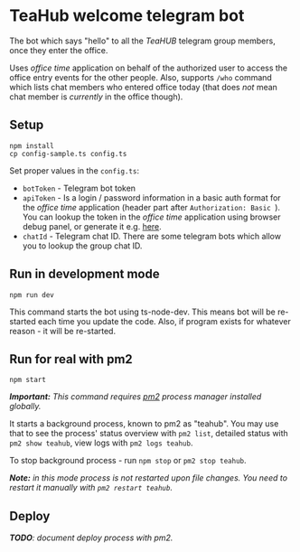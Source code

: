 # TeaHub welcome telegram bot

The bot which says "hello" to all the _TeaHUB_ telegram group members, once they enter the office.

Uses _office time_ application on behalf of the authorized user to access the office entry events for the other people. Also, supports `/who` command which lists chat members who entered office today (that does _not_ mean chat member is _currently_ in the office though). 

## Setup

```
npm install
cp config-sample.ts config.ts
```

Set proper values in the `config.ts`:

 - `botToken` - Telegram bot token
 - `apiToken` - Is a login / password information in a basic auth format for the _office time_ application (header part after `Authorization: Basic `). You can lookup the token in the _office time_ application using browser debug panel, or generate it e.g. [here](https://www.blitter.se/utils/basic-authentication-header-generator/).
 - `chatId` - Telegram chat ID. There are some telegram bots which allow you to lookup the group chat ID.

 ## Run in development mode

 `npm run dev`

 This command starts the bot using ts-node-dev. This means bot will be re-started each time you update the code. Also, if program exists for whatever reason - it will be re-started.

 ## Run for real with pm2

 `npm start`

___Important:__ This command requires [pm2](http://pm2.keymetrics.io/) process manager installed globally._

It starts a background process, known to pm2 as "teahub". You may use that to see the process' status overview with `pm2 list`, detailed status with `pm2 show teahub`, view logs with `pm2 logs teahub`.

To stop background process - run `npm stop` or `pm2 stop teahub`.

___Note:__ in this mode process is not restarted upon file changes. You need to restart it manually with `pm2 restart teahub`._

## Deploy
___TODO__: document deploy process with pm2._
